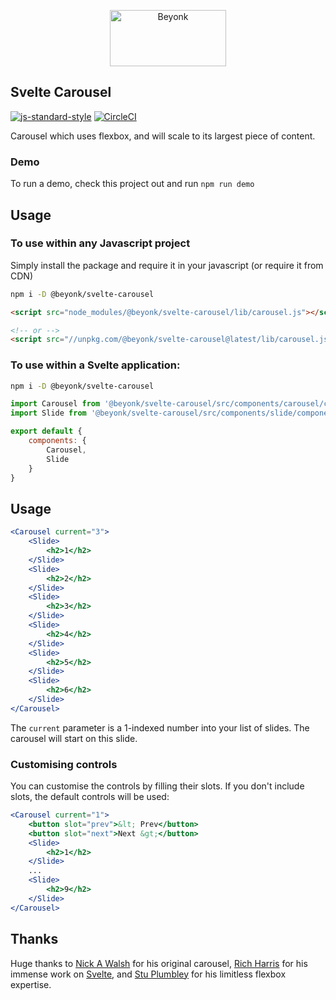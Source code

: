 <p align="center">
  <img width="186" height="90" src="https://user-images.githubusercontent.com/218949/44782765-377e7c80-ab80-11e8-9dd8-fce0e37c235b.png" alt="Beyonk" />
</p>

## Svelte Carousel

[![js-standard-style](https://img.shields.io/badge/code%20style-standard-brightgreen.svg)](http://standardjs.com) [![CircleCI](https://circleci.com/gh/beyonk-adventures/svelte-carousel.svg?style=shield)](https://circleci.com/gh/beyonk-adventures/svelte-carousel)


Carousel which uses flexbox, and will scale to its largest piece of content.

### Demo

To run a demo, check this project out and run `npm run demo`

## Usage

### To use within any Javascript project
Simply install the package and require it in your javascript (or require it from CDN)

```bash
npm i -D @beyonk/svelte-carousel
```

```html
<script src="node_modules/@beyonk/svelte-carousel/lib/carousel.js"></script>

<!-- or -->
<script src="//unpkg.com/@beyonk/svelte-carousel@latest/lib/carousel.js"></script>
```

### To use within a Svelte application:

```bash
npm i -D @beyonk/svelte-carousel
```

```js
import Carousel from '@beyonk/svelte-carousel/src/components/carousel/component.svelte'
import Slide from '@beyonk/svelte-carousel/src/components/slide/component.svelte'

export default {
	components: {
		Carousel,
		Slide
	}
}
```

## Usage

```jsx
<Carousel current="3">
	<Slide>
		<h2>1</h2>
	</Slide>
	<Slide>
		<h2>2</h2>
	</Slide>
	<Slide>
		<h2>3</h2>
	</Slide>
	<Slide>
		<h2>4</h2>
	</Slide>
	<Slide>
		<h2>5</h2>
	</Slide>
	<Slide>
		<h2>6</h2>
	</Slide>
</Carousel>
```

The `current` parameter is a 1-indexed number into your list of slides. The carousel will start on this slide.

### Customising controls

You can customise the controls by filling their slots. If you don't include slots, the default controls will be used:

```jsx
<Carousel current="1">
	<button slot="prev">&lt; Prev</button>
	<button slot="next">Next &gt;</button>
	<Slide>
		<h2>1</h2>
	</Slide>
	...
	<Slide>
		<h2>9</h2>
	</Slide>
</Carousel>
```

## Thanks

Huge thanks to [Nick A Walsh](https://codepen.io/nickawalsh/) for his original carousel, [Rich Harris](https://github.com/Rich-Harris) for his immense work on [Svelte](https://svelte.technology), and [Stu Plumbley](https://github.com/stuplum) for his limitless flexbox expertise.